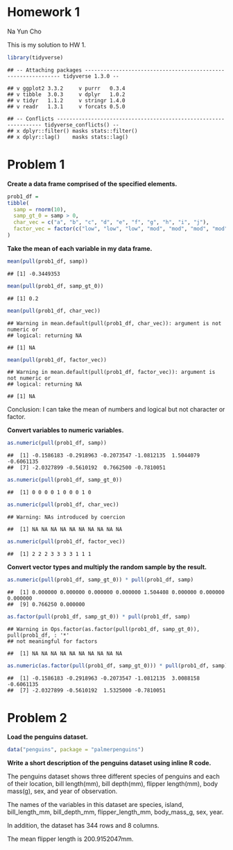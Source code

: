Homework 1
================
Na Yun Cho

This is my solution to HW 1.

``` r
library(tidyverse)
```

    ## -- Attaching packages -------------------------------------------------------------- tidyverse 1.3.0 --

    ## v ggplot2 3.3.2     v purrr   0.3.4
    ## v tibble  3.0.3     v dplyr   1.0.2
    ## v tidyr   1.1.2     v stringr 1.4.0
    ## v readr   1.3.1     v forcats 0.5.0

    ## -- Conflicts ----------------------------------------------------------------- tidyverse_conflicts() --
    ## x dplyr::filter() masks stats::filter()
    ## x dplyr::lag()    masks stats::lag()

# Problem 1

**Create a data frame comprised of the specified elements.**

``` r
prob1_df =
tibble(
  samp = rnorm(10),
  samp_gt_0 = samp > 0,
  char_vec = c("a", "b", "c", "d", "e", "f", "g", "h", "i", "j"),
  factor_vec = factor(c("low", "low", "low", "mod", "mod", "mod", "mod", "high", "high", "high"))
)
```

**Take the mean of each variable in my data frame.**

``` r
mean(pull(prob1_df, samp))
```

    ## [1] -0.3449353

``` r
mean(pull(prob1_df, samp_gt_0))
```

    ## [1] 0.2

``` r
mean(pull(prob1_df, char_vec))
```

    ## Warning in mean.default(pull(prob1_df, char_vec)): argument is not numeric or
    ## logical: returning NA

    ## [1] NA

``` r
mean(pull(prob1_df, factor_vec))
```

    ## Warning in mean.default(pull(prob1_df, factor_vec)): argument is not numeric or
    ## logical: returning NA

    ## [1] NA

Conclusion: I can take the mean of numbers and logical but not character
or factor.

**Convert variables to numeric variables.**

``` r
as.numeric(pull(prob1_df, samp))
```

    ##  [1] -0.1586183 -0.2918963 -0.2073547 -1.0812135  1.5044079 -0.6061135
    ##  [7] -2.0327899 -0.5610192  0.7662500 -0.7810051

``` r
as.numeric(pull(prob1_df, samp_gt_0))
```

    ##  [1] 0 0 0 0 1 0 0 0 1 0

``` r
as.numeric(pull(prob1_df, char_vec))
```

    ## Warning: NAs introduced by coercion

    ##  [1] NA NA NA NA NA NA NA NA NA NA

``` r
as.numeric(pull(prob1_df, factor_vec))
```

    ##  [1] 2 2 2 3 3 3 3 1 1 1

**Convert vector types and multiply the random sample by the result.**

``` r
as.numeric(pull(prob1_df, samp_gt_0)) * pull(prob1_df, samp)
```

    ##  [1] 0.000000 0.000000 0.000000 0.000000 1.504408 0.000000 0.000000 0.000000
    ##  [9] 0.766250 0.000000

``` r
as.factor(pull(prob1_df, samp_gt_0)) * pull(prob1_df, samp)
```

    ## Warning in Ops.factor(as.factor(pull(prob1_df, samp_gt_0)), pull(prob1_df, : '*'
    ## not meaningful for factors

    ##  [1] NA NA NA NA NA NA NA NA NA NA

``` r
as.numeric(as.factor(pull(prob1_df, samp_gt_0))) * pull(prob1_df, samp)
```

    ##  [1] -0.1586183 -0.2918963 -0.2073547 -1.0812135  3.0088158 -0.6061135
    ##  [7] -2.0327899 -0.5610192  1.5325000 -0.7810051

# Problem 2

**Load the penguins dataset.**

``` r
data("penguins", package = "palmerpenguins")
```

**Write a short description of the penguins dataset using inline R
code.**

The penguins dataset shows three different species of penguins and each
of their location, bill length(mm), bill depth(mm), flipper length(mm),
body mass(g), sex, and year of observation.

The names of the variables in this dataset are species, island,
bill\_length\_mm, bill\_depth\_mm, flipper\_length\_mm, body\_mass\_g,
sex, year.

In addition, the dataset has 344 rows and 8 columns.

The mean flipper length is 200.9152047mm.
